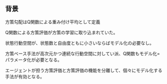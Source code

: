 ## 背景

方策勾配はQ関数による重み付け平均として定義

Q関数による方策評価が方策の学習に取り込まれていた。

状態行動空間が、状態数と自由度ともに小さいならばモデル化の必要なし。

方策ベース手法が高次元かつ連続な行動空間に対してい派、Q関数もモデル化=パラメータ化が必要となる。

エージェントが担う方策評価と方策評価の機能を分離して、個々にモデル化する手法が有効となる。

